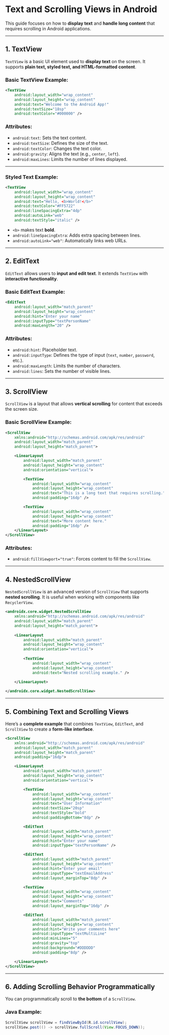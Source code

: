 # **Text and Scrolling Views in Android**  

This guide focuses on how to **display text** and **handle long content** that requires scrolling in Android applications.  

---

## **1. TextView**  
`TextView` is a basic UI element used to **display text** on the screen. It supports **plain text, styled text, and HTML-formatted content**.  

### **Basic TextView Example:**  
```xml
<TextView
    android:layout_width="wrap_content"
    android:layout_height="wrap_content"
    android:text="Welcome to the Android App!"
    android:textSize="18sp"
    android:textColor="#000000" />
```

### **Attributes:**  
- `android:text`: Sets the text content.  
- `android:textSize`: Defines the size of the text.  
- `android:textColor`: Changes the text color.  
- `android:gravity`: Aligns the text (e.g., `center`, `left`).  
- `android:maxLines`: Limits the number of lines displayed.  

---

### **Styled Text Example:**  
```xml
<TextView
    android:layout_width="wrap_content"
    android:layout_height="wrap_content"
    android:text="Hello, <b>World!</b>"
    android:textColor="#FF5722"
    android:lineSpacingExtra="4dp"
    android:autoLink="web"
    android:textStyle="italic" />
```
- `<b>` makes text **bold**.  
- `android:lineSpacingExtra`: Adds extra spacing between lines.  
- `android:autoLink="web"`: Automatically links web URLs.  

---

## **2. EditText**  
`EditText` allows users to **input and edit text**. It extends `TextView` with **interactive functionality**.  

### **Basic EditText Example:**  
```xml
<EditText
    android:layout_width="match_parent"
    android:layout_height="wrap_content"
    android:hint="Enter your name"
    android:inputType="textPersonName"
    android:maxLength="20" />
```

### **Attributes:**  
- `android:hint`: Placeholder text.  
- `android:inputType`: Defines the type of input (`text`, `number`, `password`, etc.).  
- `android:maxLength`: Limits the number of characters.  
- `android:lines`: Sets the number of visible lines.  

---

## **3. ScrollView**  
`ScrollView` is a layout that allows **vertical scrolling** for content that exceeds the screen size.  

### **Basic ScrollView Example:**  
```xml
<ScrollView
    xmlns:android="http://schemas.android.com/apk/res/android"
    android:layout_width="match_parent"
    android:layout_height="match_parent">

    <LinearLayout
        android:layout_width="match_parent"
        android:layout_height="wrap_content"
        android:orientation="vertical">

        <TextView
            android:layout_width="wrap_content"
            android:layout_height="wrap_content"
            android:text="This is a long text that requires scrolling."
            android:padding="16dp" />

        <TextView
            android:layout_width="wrap_content"
            android:layout_height="wrap_content"
            android:text="More content here."
            android:padding="16dp" />
    </LinearLayout>
</ScrollView>
```

### **Attributes:**  
- `android:fillViewport="true"`: Forces content to fill the `ScrollView`.  

---

## **4. NestedScrollView**  
`NestedScrollView` is an advanced version of `ScrollView` that supports **nested scrolling**. It is useful when working with components like `RecyclerView`.  

```xml
<androidx.core.widget.NestedScrollView
    xmlns:android="http://schemas.android.com/apk/res/android"
    android:layout_width="match_parent"
    android:layout_height="match_parent">
    
    <LinearLayout
        android:layout_width="match_parent"
        android:layout_height="wrap_content"
        android:orientation="vertical">
        
        <TextView
            android:layout_width="wrap_content"
            android:layout_height="wrap_content"
            android:text="Nested scrolling example." />
        
    </LinearLayout>

</androidx.core.widget.NestedScrollView>
```

---

## **5. Combining Text and Scrolling Views**  
Here’s a **complete example** that combines `TextView`, `EditText`, and `ScrollView` to create a **form-like interface**.  

```xml
<ScrollView
    xmlns:android="http://schemas.android.com/apk/res/android"
    android:layout_width="match_parent"
    android:layout_height="match_parent"
    android:padding="16dp">

    <LinearLayout
        android:layout_width="match_parent"
        android:layout_height="wrap_content"
        android:orientation="vertical">

        <TextView
            android:layout_width="wrap_content"
            android:layout_height="wrap_content"
            android:text="User Information"
            android:textSize="20sp"
            android:textStyle="bold"
            android:paddingBottom="8dp" />

        <EditText
            android:layout_width="match_parent"
            android:layout_height="wrap_content"
            android:hint="Enter your name"
            android:inputType="textPersonName" />

        <EditText
            android:layout_width="match_parent"
            android:layout_height="wrap_content"
            android:hint="Enter your email"
            android:inputType="textEmailAddress"
            android:layout_marginTop="8dp" />

        <TextView
            android:layout_width="wrap_content"
            android:layout_height="wrap_content"
            android:text="Comments"
            android:layout_marginTop="16dp" />

        <EditText
            android:layout_width="match_parent"
            android:layout_height="wrap_content"
            android:hint="Write your comments here"
            android:inputType="textMultiLine"
            android:minLines="5"
            android:gravity="top"
            android:background="#DDDDDD"
            android:padding="8dp" />

    </LinearLayout>
</ScrollView>
```

---

## **6. Adding Scrolling Behavior Programmatically**  
You can programmatically scroll to **the bottom** of a `ScrollView`.  

### **Java Example:**  
```java
ScrollView scrollView = findViewById(R.id.scrollView);
scrollView.post(() -> scrollView.fullScroll(View.FOCUS_DOWN));
```

